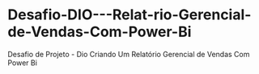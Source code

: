 # Desafio-DIO---Relat-rio-Gerencial-de-Vendas-Com-Power-Bi
Desafio de Projeto - Dio  Criando Um Relatório Gerencial de Vendas Com Power Bi
